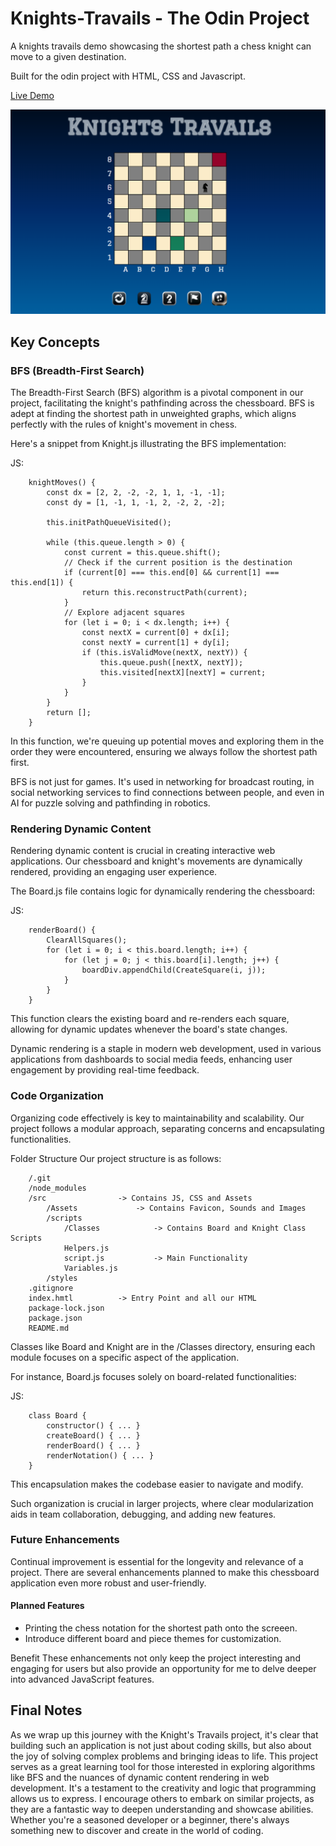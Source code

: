 # Knights-Travails - The Odin Project

A knights travails demo showcasing the shortest path a chess knight can move to a given destination.

Built for the odin project with HTML, CSS and Javascript.

[Live Demo](https://antonharbers.github.io/Odin-Knights-Travails/)

![Repo Image](/src/Assets/repoImage.png)

## Key Concepts

### BFS (Breadth-First Search)

The Breadth-First Search (BFS) algorithm is a pivotal component in our project, facilitating the knight's pathfinding across the chessboard. BFS is adept at finding the shortest path in unweighted graphs, which aligns perfectly with the rules of knight's movement in chess.

Here's a snippet from Knight.js illustrating the BFS implementation:

JS:

```
    knightMoves() {
        const dx = [2, 2, -2, -2, 1, 1, -1, -1];
        const dy = [1, -1, 1, -1, 2, -2, 2, -2];

        this.initPathQueueVisited();

        while (this.queue.length > 0) {
            const current = this.queue.shift();
            // Check if the current position is the destination
            if (current[0] === this.end[0] && current[1] === this.end[1]) {
                return this.reconstructPath(current);
            }
            // Explore adjacent squares
            for (let i = 0; i < dx.length; i++) {
                const nextX = current[0] + dx[i];
                const nextY = current[1] + dy[i];
                if (this.isValidMove(nextX, nextY)) {
                    this.queue.push([nextX, nextY]);
                    this.visited[nextX][nextY] = current;
                }
            }
        }
        return [];
    }
```

In this function, we're queuing up potential moves and exploring them in the order they were encountered, ensuring we always follow the shortest path first.

BFS is not just for games. It's used in networking for broadcast routing, in social networking services to find connections between people, and even in AI for puzzle solving and pathfinding in robotics.

### Rendering Dynamic Content

Rendering dynamic content is crucial in creating interactive web applications. Our chessboard and knight's movements are dynamically rendered, providing an engaging user experience.

The Board.js file contains logic for dynamically rendering the chessboard:

JS:

```
    renderBoard() {
        ClearAllSquares();
        for (let i = 0; i < this.board.length; i++) {
            for (let j = 0; j < this.board[i].length; j++) {
                boardDiv.appendChild(CreateSquare(i, j));
            }
        }
    }
```

This function clears the existing board and re-renders each square, allowing for dynamic updates whenever the board's state changes.

Dynamic rendering is a staple in modern web development, used in various applications from dashboards to social media feeds, enhancing user engagement by providing real-time feedback.

### Code Organization

Organizing code effectively is key to maintainability and scalability. Our project follows a modular approach, separating concerns and encapsulating functionalities.

Folder Structure
Our project structure is as follows:

```
    /.git
    /node_modules
    /src                -> Contains JS, CSS and Assets
        /Assets             -> Contains Favicon, Sounds and Images
        /scripts
            /Classes            -> Contains Board and Knight Class Scripts
            Helpers.js
            script.js           -> Main Functionality
            Variables.js
        /styles
    .gitignore
    index.hmtl          -> Entry Point and all our HTML
    package-lock.json
    package.json
    README.md
```

Classes like Board and Knight are in the /Classes directory, ensuring each module focuses on a specific aspect of the application.

For instance, Board.js focuses solely on board-related functionalities:

JS:

```
    class Board {
        constructor() { ... }
        createBoard() { ... }
        renderBoard() { ... }
        renderNotation() { ... }
    }
```

This encapsulation makes the codebase easier to navigate and modify.

Such organization is crucial in larger projects, where clear modularization aids in team collaboration, debugging, and adding new features.

### Future Enhancements

Continual improvement is essential for the longevity and relevance of a project. There are several enhancements planned to make this chessboard application even more robust and user-friendly.

#### Planned Features

- Printing the chess notation for the shortest path onto the screeen.
- Introduce different board and piece themes for customization.

Benefit
These enhancements not only keep the project interesting and engaging for users but also provide an opportunity for me to delve deeper into advanced JavaScript features.

## Final Notes

As we wrap up this journey with the Knight's Travails project, it's clear that building such an application is not just about coding skills, but also about the joy of solving complex problems and bringing ideas to life. This project serves as a great learning tool for those interested in exploring algorithms like BFS and the nuances of dynamic content rendering in web development. It's a testament to the creativity and logic that programming allows us to express. I encourage others to embark on similar projects, as they are a fantastic way to deepen understanding and showcase abilities. Whether you're a seasoned developer or a beginner, there's always something new to discover and create in the world of coding.
